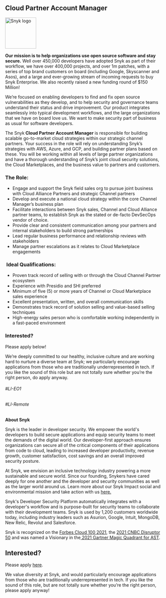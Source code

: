 Cloud Partner Account Manager
---

<img src="https://res.cloudinary.com/snyk/image/upload/v1537345894/press-kit/brand/logo-black.png" width="100" alt="Snyk logo" />

<p><strong>Our mission is to help organizations use open source software and stay secure.</strong><span style="font-weight: 400;"> Well over 450,000 developers have adopted Snyk as part of their workflow, we have over 400,000 projects, and over 1m patches, with a series of top brand customers on board (including Google, Skyscanner and Asos), and a large and ever-growing stream of incoming requests to buy Snyk Enterprise. We also recently raised a new funding round of $150 Million!&nbsp;</span></p>
<p><span style="font-weight: 400;">We’re focused on enabling developers to find and fix open source vulnerabilities as they develop, and to help security and governance teams understand their status and drive improvement. Our product integrates seamlessly into typical development workflows, and the large organizations that we have on board love us. We want to make security part of business as usual for software developers.</span></p>
<p><span style="font-weight: 400;">The Snyk</span><strong> Cloud Partner Account Manager</strong><span style="font-weight: 400;"> is responsible for building scalable go-to-market cloud strategies within our strategic channel partners. Your success in the role will rely on understanding Snyk’s strategies with AWS, Azure, and GCP, and building partner plans based on these. You will be working within all levels of large partner organizations and have a thorough understanding of Snyk’s joint cloud security solutions, the Cloud Marketplaces, and the business value to partners and customers.&nbsp;</span></p>
<h3><strong>The Role:</strong></h3>
<ul>
<li style="font-weight: 400;"><span style="font-weight: 400;">Engage and support the Snyk field sales org to pursue joint business with Cloud Alliance Partners and strategic Channel partners</span></li>
<li style="font-weight: 400;"><span style="font-weight: 400;">Develop and execute a national cloud strategy within the core Channel Manager’s business plan</span></li>
<li style="font-weight: 400;"><span style="font-weight: 400;">Facilitate interactions between Snyk sales, Channel and Cloud Alliance partner teams, to establish Snyk as the stated or de-facto DevSecOps vendor of choice.</span></li>
<li style="font-weight: 400;"><span style="font-weight: 400;">Provide clear and consistent communication among your partners and internal stakeholders to build strong partnerships</span></li>
<li style="font-weight: 400;"><span style="font-weight: 400;">Lead regular business performance and relationship reviews with stakeholders</span></li>
<li style="font-weight: 400;"><span style="font-weight: 400;">Manage partner escalations as it relates to Cloud Marketplace engagements</span></li>
</ul>
<h3><strong>&nbsp;Ideal Qualifications:</strong></h3>
<ul>
<li style="font-weight: 400;"><span style="font-weight: 400;">Proven track record of selling with or through the Cloud Channel Partner ecosystem</span></li>
<li style="font-weight: 400;"><span style="font-weight: 400;">Experience with Presidio and SHI preferred</span></li>
<li style="font-weight: 400;"><span style="font-weight: 400;">Minimum of five (5) or more years of Channel or Cloud Marketplace sales experience</span></li>
<li style="font-weight: 400;"><span style="font-weight: 400;">Excellent presentation, written, and overall communication skills</span></li>
<li style="font-weight: 400;"><span style="font-weight: 400;">Demonstrates track record of solution selling and value-based selling techniques</span></li>
<li style="font-weight: 400;"><span style="font-weight: 400;">High-energy sales person who is comfortable working independently in a fast-paced environment</span></li>
</ul>
<h3><strong>Interested?</strong></h3>
<p><span style="font-weight: 400;">Please apply below!&nbsp;</span></p>
<p><span style="font-weight: 400;">We’re deeply committed to our healthy, inclusive culture and are working hard to nurture a diverse team at Snyk; we particularly encourage applications from those who are traditionally underrepresented in tech. If you like the sound of this role but are not totally sure whether you’re the right person, do apply anyway.</span></p>
<h6>#LI-EO1</h6>
<h6>#LI-Remote</h6><div class="content-conclusion"><p><strong>About Snyk</strong></p>
<p><span style="font-weight: 400;">Snyk is the leader in developer security. We empower the world's developers to build secure applications and equip security teams to meet the demands of the digital world. Our developer-first approach ensures organizations can secure all of the critical components of their applications from code to cloud, leading to increased developer productivity, revenue growth, customer satisfaction, cost savings and an overall improved security posture.&nbsp;</span></p>
<p><span style="font-weight: 400;">At Snyk, we envision an inclusive technology industry powering a more sustainable and secure world.</span> <span style="font-weight: 400;">Since our founding, Snykers have cared deeply for one another and the developer and security communities as well as the larger world around us. Learn more about our Snyk Impact social and environmental mission and take action with us </span><a href="https://snyk.io/about/snyk-impact/"><span style="font-weight: 400;">here.</span></a></p>
<p><span style="font-weight: 400;">Snyk's Developer Security Platform automatically integrates with a developer's workflow and is purpose-built for security teams to collaborate with their development teams. Snyk is used by 1,200 customers worldwide today, including industry leaders such as Asurion, Google, Intuit, MongoDB, New Relic, Revolut and Salesforce.</span></p>
<p><span style="font-weight: 400;">Snyk is recognized on the </span><a href="https://www.forbes.com/cloud100/#6f24b5ba5f94"><span style="font-weight: 400;">Forbes Cloud 100 2021</span></a><span style="font-weight: 400;">, the </span><a href="https://www.cnbc.com/2021/05/25/these-are-the-2021-cnbc-disruptor-50-companies.html"><span style="font-weight: 400;">2021 CNBC Disruptor 50</span></a><span style="font-weight: 400;"> and was named a Visionary in the</span><a href="https://snyk.io/blog/snyk-visionary-2021-gartner-magic-quadrant-for-ast/"><span style="font-weight: 400;"> 2021 Gartner Magic Quadrant for AST</span></a><span style="font-weight: 400;">.</span></p></div>

Interested?
---

Please apply [here](https://boards.greenhouse.io/snyk/jobs/5713200002#app).

We value diversity at Snyk, and would particularly encourage applications from those who are traditionally underrepresented in tech.
If you like the sound of this role, but are not totally sure whether you’re the right person, please apply anyway!
